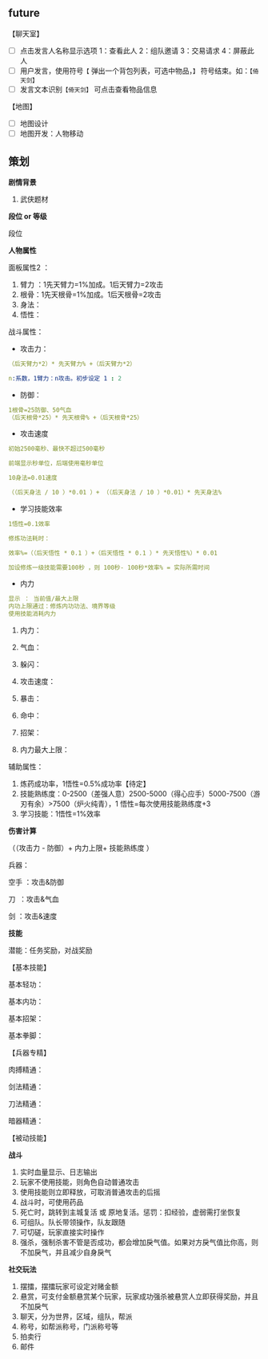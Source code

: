 ## future

【聊天室】

- [ ]  点击发言人名称显示选项 1：查看此人 2：组队邀请 3：交易请求 4：屏蔽此人
- [ ]  用户发言，使用符号`【` 弹出一个背包列表，可选中物品，`】` 符号结束。如：`【倚天剑】`
- [ ]  发言文本识别`【倚天剑】` 可点击查看物品信息

【地图】

- [ ]  地图设计
- [ ]  地图开发：人物移动

## 策划

**剧情背景**

1. 武侠题材

**段位 or 等级**

段位

**人物属性**

面板属性2 ：

1. 臂力 ：1先天臂力=1%加成。1后天臂力=2攻击
2. 根骨：1先天根骨=1%加成。1后天根骨=2攻击
3. 身法：
4. 悟性：

战斗属性：

- 攻击力：

```yaml
（后天臂力*2）* 先天臂力% +（后天臂力*2）

n:系数，1臂力：n攻击。初步设定 1 : 2
```

- 防御：

```yaml
1根骨=25防御、50气血
（后天根骨*25）* 先天根骨% +（后天根骨*25）
```

- 攻击速度

```yaml
初始2500毫秒、最快不超过500毫秒

前端显示秒单位，后端使用毫秒单位

10身法=0.01速度

（（后天身法 / 10 ）*0.01 ）+ （（后天身法 / 10 ）*0.01）* 先天身法%
```

- 学习技能效率

```yaml
1悟性=0.1效率

修炼功法耗时：

效率%=（（后天悟性 * 0.1 ）+（后天悟性 * 0.1 ）* 先天悟性%）* 0.01 

加设修炼一级技能需要100秒 ，则 100秒- 100秒*效率% = 实际所需时间

```

- 内力

```yaml
显示 ： 当前值/最大上限
内功上限通过：修炼内功功法、境界等级
使用技能消耗内力

```

1. 内力：

1. 气血：
2. 躲闪：
3. 攻击速度：
4. 暴击：
5. 命中：
6. 招架：
7. 内力最大上限：

辅助属性：

1. 炼药成功率，1悟性=0.5%成功率【待定】
2. 技能熟练度：0-2500（差强人意）2500-5000（得心应手）5000-7500（游刃有余）>7500（炉火纯青），1 悟性=每次使用技能熟练度+3
3. 学习技能：1悟性=1%效率

**伤害计算**

（（攻击力 - 防御）+ 内力上限+ 技能熟练度 ）

兵器：

空手  ：攻击&防御

刀  ：攻击&气血

剑 ：攻击&速度

**技能**

潜能：任务奖励，对战奖励

【基本技能】

基本轻功：

基本内功：

基本招架：

基本拳脚：

【兵器专精】

肉搏精通：

剑法精通：

刀法精通：

暗器精通：

【被动技能】

**战斗**

1. 实时血量显示、日志输出
2. 玩家不使用技能，则角色自动普通攻击
3. 使用技能则立即释放，可取消普通攻击的后摇
4. 战斗时，可使用药品
5. 死亡时，跳转到主城复活 或 原地复活。惩罚：扣经验，虚弱需打坐恢复
6. 可组队。队长带领操作，队友跟随
7. 可切磋，玩家直接实时操作
8. 强杀，强制杀害不管是否成功，都会增加戾气值。如果对方戾气值比你高，则不加戾气，并且减少自身戾气

**社交玩法**

1. 摆擂，摆擂玩家可设定对赌金额
2. 悬赏，可支付金额悬赏某个玩家，玩家成功强杀被悬赏人立即获得奖励，并且不加戾气
3. 聊天，分为世界，区域，组队，帮派
4. 称号，如帮派称号，门派称号等
5. 拍卖行
6. 邮件